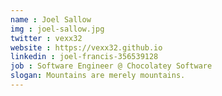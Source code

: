 ```yaml
---
name : Joel Sallow
img : joel-sallow.jpg
twitter : vexx32
website : https://vexx32.github.io
linkedin : joel-francis-356539128
job : Software Engineer @ Chocolatey Software
slogan: Mountains are merely mountains.
---
```

